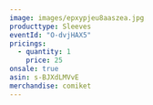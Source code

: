 ```yaml
---
image: images/epxypjeu8aaszea.jpg
producttype: Sleeves
eventId: "O-dvjHAX5"
pricings:
  - quantity: 1
    price: 25
onsale: true
asin: s-BJXdLMVvE
merchandise: comiket
---
```

